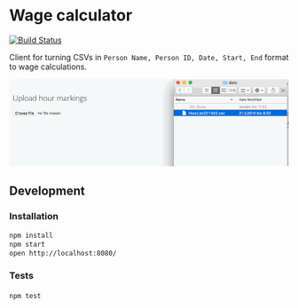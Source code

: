 # Wage calculator
[![Build Status](https://travis-ci.org/rikukissa/fortune-panda-bamboo-noodles-jasmine-flower.svg?branch=master)](https://travis-ci.org/rikukissa/fortune-panda-bamboo-noodles-jasmine-flower)

Client for turning CSVs in `Person Name, Person ID, Date, Start, End` format to wage calculations.

![Animation](https://raw.githubusercontent.com/rikukissa/fortune-panda-bamboo-noodles-jasmine-flower/master/hourmark.gif)

## Development

### Installation

```
npm install
npm start
open http://localhost:8080/
```
### Tests

`npm test`

